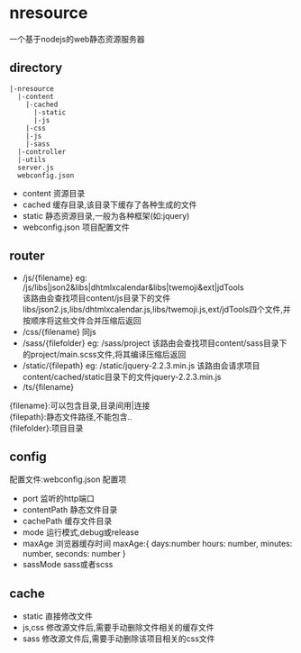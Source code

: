 # nresource
一个基于nodejs的web静态资源服务器

## directory
```
|-nresource
  |-content
    |-cached
      |-static
      |-js
    |-css
    |-js
    |-sass
  |-controller
  |-utils
  server.js
  webconfig.json
```
+ content 资源目录
+ cached 缓存目录,该目录下缓存了各种生成的文件
+ static 静态资源目录,一般为各种框架(如:jquery)
+ webconfig.json 项目配置文件

## router
+ /js/{filename}
        eg: /js/libs|json2&libs|dhtmlxcalendar&libs|twemoji&ext|jdTools  
            该路由会查找项目content/js目录下的文件libs/json2.js,libs/dhtmlxcalendar.js,libs/twemoji.js,ext/jdTools四个文件,并按顺序将这些文件合并压缩后返回
+ /css/{filename}
        同js
+ /sass/{filefolder}
        eg: /sass/project
            该路由会查找项目content/sass目录下的project/main.scss文件,将其编译压缩后返回
+ /static/{filepath}
        eg: /static/jquery-2.2.3.min.js
            该路由会请求项目content/cached/static目录下的文件jquery-2.2.3.min.js
+ /ts/{filename}

{filename}:可以包含目录,目录间用|连接  
{filepath}:静态文件路径,不能包含..  
{filefolder}:项目目录

## config
配置文件:webconfig.json
配置项
+ port  监听的http端口
+ contentPath   静态文件目录
+ cachePath 缓存文件目录
+ mode 运行模式,debug或release
+ maxAge 浏览器缓存时间
        maxAge:{
            days:number
            hours: number,
            minutes: number,
            seconds: number
        }
+ sassMode      sass或者scss       
 
## cache
+ static 直接修改文件
+ js,css 修改源文件后,需要手动删除文件相关的缓存文件
+ sass 修改源文件后,需要手动删除该项目相关的css文件